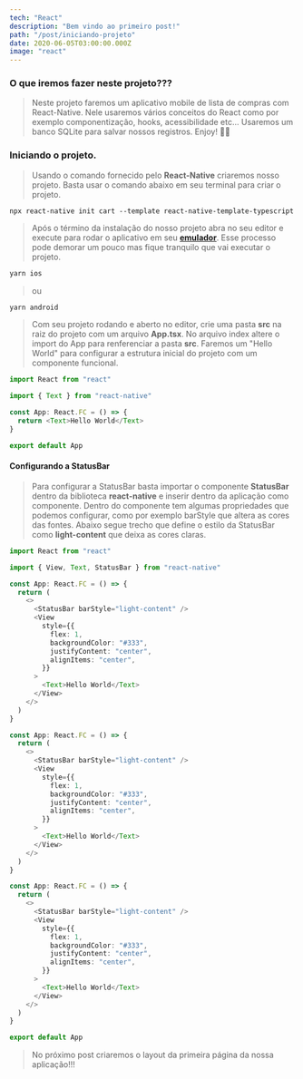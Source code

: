 ```yaml
---
tech: "React"
description: "Bem vindo ao primeiro post!"
path: "/post/iniciando-projeto"
date: 2020-06-05T03:00:00.000Z
image: "react"
---
```


### O que iremos fazer neste projeto???

> Neste projeto faremos um aplicativo mobile de lista de compras com React-Native. Nele usaremos vários conceitos do React como por exemplo componentização, hooks, acessibilidade etc... Usaremos um banco SQLite para salvar nossos registros. Enjoy! 👊🏾

### Iniciando o projeto.

> Usando o comando fornecido pelo **React-Native** criaremos nosso projeto. Basta usar o comando abaixo em seu terminal para criar o projeto.

`npx react-native init cart --template react-native-template-typescript`

> Após o término da instalação do nosso projeto abra no seu editor e execute para rodar o aplicativo em seu [**emulador**](https://react-native.rocketseat.dev/). Esse processo pode demorar um pouco mas fique tranquilo que vai executar o projeto.

```bash
yarn ios
```

> ou

```bash
yarn android
```

> Com seu projeto rodando e aberto no editor, crie uma pasta **src** na raiz do projeto com um arquivo **App.tsx**. No arquivo index altere o import do App para renferenciar a pasta **src**. Faremos um "Hello World" para configurar a estrutura inicial do projeto com um componente funcional.

```typescript
import React from "react"

import { Text } from "react-native"

const App: React.FC = () => {
  return <Text>Hello World</Text>
}

export default App
```

#### Configurando a StatusBar

> Para configurar a StatusBar basta importar o componente **StatusBar** dentro da biblioteca **react-native** e inserir dentro da aplicação como componente. Dentro do componente tem algumas propriedades que podemos configurar, como por exemplo barStyle que altera as cores das fontes. Abaixo segue trecho que define o estilo da StatusBar como **light-content** que deixa as cores claras.

```typescript
import React from "react"

import { View, Text, StatusBar } from "react-native"

const App: React.FC = () => {
  return (
    <>
      <StatusBar barStyle="light-content" />
      <View
        style={{
          flex: 1,
          backgroundColor: "#333",
          justifyContent: "center",
          alignItems: "center",
        }}
      >
        <Text>Hello World</Text>
      </View>
    </>
  )
}

const App: React.FC = () => {
  return (
    <>
      <StatusBar barStyle="light-content" />
      <View
        style={{
          flex: 1,
          backgroundColor: "#333",
          justifyContent: "center",
          alignItems: "center",
        }}
      >
        <Text>Hello World</Text>
      </View>
    </>
  )
}

const App: React.FC = () => {
  return (
    <>
      <StatusBar barStyle="light-content" />
      <View
        style={{
          flex: 1,
          backgroundColor: "#333",
          justifyContent: "center",
          alignItems: "center",
        }}
      >
        <Text>Hello World</Text>
      </View>
    </>
  )
}

export default App
```

> No próximo post criaremos o layout da primeira página da nossa aplicação!!!
